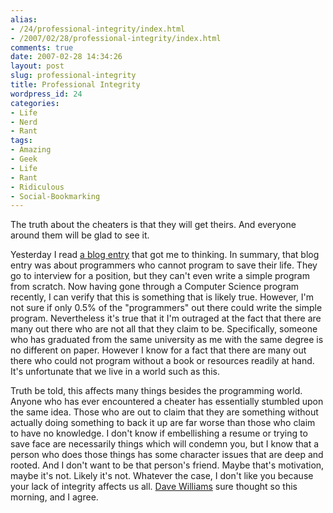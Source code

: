 ```yaml
---
alias:
- /24/professional-integrity/index.html
- /2007/02/28/professional-integrity/index.html
comments: true
date: 2007-02-28 14:34:26
layout: post
slug: professional-integrity
title: Professional Integrity
wordpress_id: 24
categories:
- Life
- Nerd
- Rant
tags:
- Amazing
- Geek
- Life
- Rant
- Ridiculous
- Social-Bookmarking
---
```


The truth about the cheaters is that they will get theirs.  And everyone around them will be glad to see it.

Yesterday I read [a blog entry](http://www.codinghorror.com/blog/archives/000781.html) that got me to thinking.  In summary, that blog entry was about programmers who cannot program to save their life.  They go to interview for a position, but they can't even write a simple program from scratch.  Now having gone through a Computer Science program recently, I can verify that this is something that is likely true.  However, I'm not sure if only 0.5% of the "programmers" out there could write the simple program.  Nevertheless it's true that it I'm outraged at the fact that there are many out there who are not all that they claim to be.  Specifically, someone who has graduated from the same university as me with the same degree is no different on paper.  However I know for a fact that there are many out there who could not program without a book or resources readily at hand.  It's unfortunate that we live in a world such as this.

Truth be told, this affects many things besides the programming world.  Anyone who has ever encountered a cheater has essentially stumbled upon the same idea.  Those who are out to claim that they are something without actually doing something to back it up are far worse than those who claim to have no knowledge.  I don't know if embellishing a resume or trying to save face are necessarily things which will condemn you, but I know that a person who does those things has some character issues that are deep and rooted.  And I don't want to be that person's friend.  Maybe that's motivation, maybe it's not.  Likely it's not.  Whatever the case, I don't like you because your lack of integrity affects us all.  [ Dave Williams](http://www.knx1070.com/pages/3323.php?contentType=4&contentId=94560) sure thought so this morning, and I agree.
